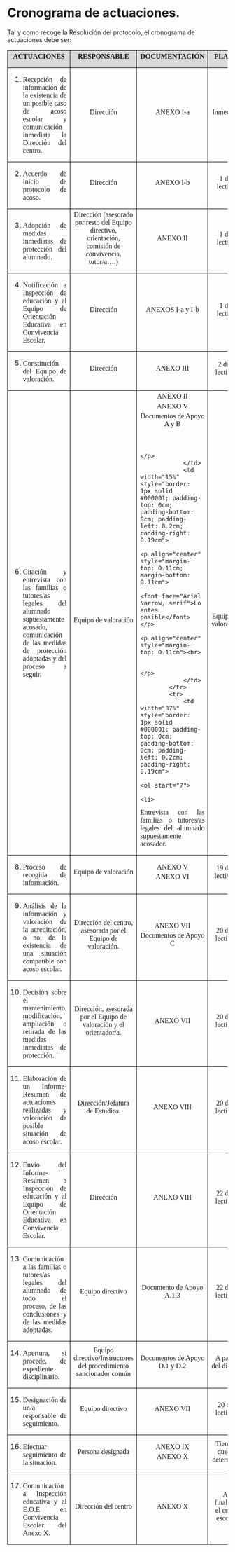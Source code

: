 # Cronograma de actuaciones.

Tal y como recoge la Resolución del protocolo, el cronograma de actuaciones debe ser:

<table width="100%" cellpadding="7" cellspacing="0">
		<colgroup><col width="95*">
		<col width="74*">
		<col width="50*">
		<col width="38*">
		</colgroup><thead>
			<tr>
				<td width="37%" bgcolor="#d9d9d9" style="border: 1px solid #000001; padding-top: 0cm; padding-bottom: 0cm; padding-left: 0.2cm; padding-right: 0.19cm">
					<p align="center" style="margin-top: 0.11cm"><font face="Arial Narrow, serif"><b>ACTUACIONES</b></font></p>
				</td>
				<td width="29%" bgcolor="#d9d9d9" style="border: 1px solid #000001; padding-top: 0cm; padding-bottom: 0cm; padding-left: 0.2cm; padding-right: 0.19cm">
					<p align="center" style="margin-top: 0.11cm"><font face="Arial Narrow, serif"><b>RESPONSABLE</b></font></p>
				</td>
				<td width="19%" bgcolor="#d9d9d9" style="border: 1px solid #000001; padding-top: 0cm; padding-bottom: 0cm; padding-left: 0.2cm; padding-right: 0.19cm">
					<p align="center" style="margin-top: 0.11cm"><font face="Arial Narrow, serif"><b>DOCUMENTACIÓN</b></font></p>
				</td>
				<td width="15%" bgcolor="#d9d9d9" style="border: 1px solid #000001; padding-top: 0cm; padding-bottom: 0cm; padding-left: 0.2cm; padding-right: 0.19cm">
					<p align="center" style="margin-top: 0.11cm"><font face="Arial Narrow, serif"><b>PLAZO</b></font></p>
				</td>
			</tr>
		</thead>
		<tbody>
			<tr>
				<td width="37%" style="border: 1px solid #000001; padding-top: 0cm; padding-bottom: 0cm; padding-left: 0.2cm; padding-right: 0.19cm">
					<ol>
						<li>
<p align="justify" style="margin-top: 0.11cm"><font face="Arial Narrow, serif">Recepción
						de información de la existencia de un posible caso de acoso
						escolar y comunicación inmediata la Dirección del centro.</font></p>
					</li></ol>
				</td>
				<td width="29%" style="border: 1px solid #000001; padding-top: 0cm; padding-bottom: 0cm; padding-left: 0.2cm; padding-right: 0.19cm">
					<p align="center" style="margin-top: 0.11cm"><font face="Arial Narrow, serif">Dirección</font></p>
				</td>
				<td width="19%" style="border: 1px solid #000001; padding-top: 0cm; padding-bottom: 0cm; padding-left: 0.2cm; padding-right: 0.19cm">
					<p align="center" style="margin-top: 0.11cm"><font face="Arial Narrow, serif">ANEXO
					I-a</font></p>
				</td>
				<td width="15%" style="border: 1px solid #000001; padding-top: 0cm; padding-bottom: 0cm; padding-left: 0.2cm; padding-right: 0.19cm">
					<p align="center" style="margin-top: 0.11cm"><font face="Arial Narrow, serif">Inmediata</font></p>
				</td>
			</tr>
			<tr>
				<td width="37%" style="border: 1px solid #000001; padding-top: 0cm; padding-bottom: 0cm; padding-left: 0.2cm; padding-right: 0.19cm">
					<ol start="2">
						<li>
<p align="justify" style="margin-top: 0.11cm"><font face="Arial Narrow, serif">Acuerdo
						de inicio de protocolo de acoso.</font></p>
					</li></ol>
				</td>
				<td width="29%" style="border: 1px solid #000001; padding-top: 0cm; padding-bottom: 0cm; padding-left: 0.2cm; padding-right: 0.19cm">
					<p align="center" style="margin-top: 0.11cm"><font face="Arial Narrow, serif">Dirección</font></p>
				</td>
				<td width="19%" style="border: 1px solid #000001; padding-top: 0cm; padding-bottom: 0cm; padding-left: 0.2cm; padding-right: 0.19cm">
					<p align="center" style="margin-top: 0.11cm"><font face="Arial Narrow, serif">ANEXO
					I-b</font></p>
				</td>
				<td width="15%" style="border: 1px solid #000001; padding-top: 0cm; padding-bottom: 0cm; padding-left: 0.2cm; padding-right: 0.19cm">
					<p align="center" style="margin-top: 0.11cm"><font face="Arial Narrow, serif">1
					día lectivo</font></p>
				</td>
			</tr>
			<tr>
				<td width="37%" style="border: 1px solid #000001; padding-top: 0cm; padding-bottom: 0cm; padding-left: 0.2cm; padding-right: 0.19cm">
					<ol start="3">
						<li>
<p align="justify" style="margin-top: 0.11cm"><font face="Arial Narrow, serif">Adopción
						de medidas inmediatas de protección del alumnado.</font></p>
					</li></ol>
				</td>
				<td width="29%" style="border: 1px solid #000001; padding-top: 0cm; padding-bottom: 0cm; padding-left: 0.2cm; padding-right: 0.19cm">
					<p align="center" style="margin-top: 0.11cm"><a name="_GoBack"></a>
					<font face="Arial Narrow, serif">Dirección (asesorado por resto
					del Equipo directivo, orientación, comisión de convivencia,
					tutor/a….)</font></p>
				</td>
				<td width="19%" style="border: 1px solid #000001; padding-top: 0cm; padding-bottom: 0cm; padding-left: 0.2cm; padding-right: 0.19cm">
					<p align="center" style="margin-top: 0.11cm"><font face="Arial Narrow, serif">ANEXO
					II</font></p>
				</td>
				<td width="15%" style="border: 1px solid #000001; padding-top: 0cm; padding-bottom: 0cm; padding-left: 0.2cm; padding-right: 0.19cm">
					<p align="center" style="margin-top: 0.11cm"><font face="Arial Narrow, serif">1
					día lectivo</font></p>
				</td>
			</tr>
			<tr>
				<td width="37%" style="border: 1px solid #000001; padding-top: 0cm; padding-bottom: 0cm; padding-left: 0.2cm; padding-right: 0.19cm">
					<ol start="4">
						<li>
<p align="justify" style="margin-top: 0.11cm"><font face="Arial Narrow, serif">Notificación
						a Inspección de educación y al Equipo de Orientación
						Educativa en Convivencia Escolar.</font></p>
					</li></ol>
				</td>
				<td width="29%" style="border: 1px solid #000001; padding-top: 0cm; padding-bottom: 0cm; padding-left: 0.2cm; padding-right: 0.19cm">
					<p align="center" style="margin-top: 0.11cm"><font face="Arial Narrow, serif">Dirección</font></p>
				</td>
				<td width="19%" style="border: 1px solid #000001; padding-top: 0cm; padding-bottom: 0cm; padding-left: 0.2cm; padding-right: 0.19cm">
					<p align="center" style="margin-top: 0.11cm"><font face="Arial Narrow, serif"><span lang="en-US">ANEXOS
					I-a y I-b</span></font></p>
				</td>
				<td width="15%" style="border: 1px solid #000001; padding-top: 0cm; padding-bottom: 0cm; padding-left: 0.2cm; padding-right: 0.19cm">
					<p align="center" style="margin-top: 0.11cm"><font face="Arial Narrow, serif">1
					día lectivo</font></p>
				</td>
			</tr>
			<tr>
				<td width="37%" style="border: 1px solid #000001; padding-top: 0cm; padding-bottom: 0cm; padding-left: 0.2cm; padding-right: 0.19cm">
					<ol start="5">
						<li>
<p align="justify" style="margin-top: 0.11cm"><font face="Arial Narrow, serif">Constitución
						del Equipo de valoración.</font></p>
					</li></ol>
				</td>
				<td width="29%" style="border: 1px solid #000001; padding-top: 0cm; padding-bottom: 0cm; padding-left: 0.2cm; padding-right: 0.19cm">
					<p align="center" style="margin-top: 0.11cm"><font face="Arial Narrow, serif">Dirección</font></p>
				</td>
				<td width="19%" style="border: 1px solid #000001; padding-top: 0cm; padding-bottom: 0cm; padding-left: 0.2cm; padding-right: 0.19cm">
					<p align="center" style="margin-top: 0.11cm"><font face="Arial Narrow, serif">ANEXO
					III</font></p>
				</td>
				<td width="15%" style="border: 1px solid #000001; padding-top: 0cm; padding-bottom: 0cm; padding-left: 0.2cm; padding-right: 0.19cm">
					<p align="center" style="margin-top: 0.11cm"><font face="Arial Narrow, serif">2
					días lectivos</font></p>
				</td>
			</tr>
			<tr>
				<td width="37%" style="border: 1px solid #000001; padding-top: 0cm; padding-bottom: 0cm; padding-left: 0.2cm; padding-right: 0.19cm">
					<ol start="6">
						<li>
<p align="justify" style="margin-top: 0.11cm"><font face="Arial Narrow, serif">Citación
						y entrevista con las familias o tutores/as legales  del
						alumnado supuestamente acosado, comunicación de las medidas de
						protección adoptadas y del proceso a seguir.</font></p>
					</li></ol>
				</td>
				<td width="29%" style="border: 1px solid #000001; padding-top: 0cm; padding-bottom: 0cm; padding-left: 0.2cm; padding-right: 0.19cm">
					<p align="center" style="margin-top: 0.11cm"><font face="Arial Narrow, serif">Equipo
					de valoración</font></p>
				</td>
				<td width="19%" style="border: 1px solid #000001; padding-top: 0cm; padding-bottom: 0cm; padding-left: 0.2cm; padding-right: 0.19cm">
					<p align="center" style="margin-top: 0.11cm; margin-bottom: 0.11cm">
					<font face="Arial Narrow, serif">ANEXO II</font></p>
					<p align="center" style="margin-top: 0.11cm; margin-bottom: 0.11cm">
					<font face="Arial Narrow, serif">ANEXO V</font></p>
					<p align="center" style="margin-top: 0.11cm; margin-bottom: 0.11cm">
					<font face="Arial Narrow, serif">Documentos de Apoyo A y B</font></p>
					<p align="center" style="margin-top: 0.11cm"><br>

					</p>
				</td>
				<td width="15%" style="border: 1px solid #000001; padding-top: 0cm; padding-bottom: 0cm; padding-left: 0.2cm; padding-right: 0.19cm">
					<p align="center" style="margin-top: 0.11cm; margin-bottom: 0.11cm">
					<font face="Arial Narrow, serif">Lo antes posible</font></p>
					<p align="center" style="margin-top: 0.11cm"><br>

					</p>
				</td>
			</tr>
			<tr>
				<td width="37%" style="border: 1px solid #000001; padding-top: 0cm; padding-bottom: 0cm; padding-left: 0.2cm; padding-right: 0.19cm">
					<ol start="7">
						<li>
<p align="justify" style="margin-top: 0.11cm"><font face="Arial Narrow, serif">Entrevista
						con las familias o tutores/as legales del alumnado
						supuestamente acosador.</font></p>
					</li></ol>
				</td>
				<td width="29%" style="border: 1px solid #000001; padding-top: 0cm; padding-bottom: 0cm; padding-left: 0.2cm; padding-right: 0.19cm">
					<p align="center" style="margin-top: 0.11cm"><font face="Arial Narrow, serif">Equipo
					de valoración</font></p>
				</td>
				<td width="19%" style="border: 1px solid #000001; padding-top: 0cm; padding-bottom: 0cm; padding-left: 0.2cm; padding-right: 0.19cm">
					<p align="center" style="margin-top: 0.11cm"><font face="Arial Narrow, serif">ANEXO
					V</font></p>
				</td>
				<td width="15%" style="border: 1px solid #000001; padding-top: 0cm; padding-bottom: 0cm; padding-left: 0.2cm; padding-right: 0.19cm">
					<p align="center" style="margin-top: 0.11cm"><font face="Arial Narrow, serif">Lo
					antes posible</font></p>
				</td>
			</tr>
			<tr>
				<td width="37%" style="border: 1px solid #000001; padding-top: 0cm; padding-bottom: 0cm; padding-left: 0.2cm; padding-right: 0.19cm">
					<ol start="8">
						<li>
<p align="justify" style="margin-top: 0.11cm"><font face="Arial Narrow, serif">Proceso
						de recogida de información.</font></p>
					</li></ol>
				</td>
				<td width="29%" style="border: 1px solid #000001; padding-top: 0cm; padding-bottom: 0cm; padding-left: 0.2cm; padding-right: 0.19cm">
					<p align="center" style="margin-top: 0.11cm"><font face="Arial Narrow, serif">Equipo
					de valoración</font></p>
				</td>
				<td width="19%" style="border: 1px solid #000001; padding-top: 0cm; padding-bottom: 0cm; padding-left: 0.2cm; padding-right: 0.19cm">
					<p align="center" style="margin-top: 0.11cm; margin-bottom: 0.11cm">
					<font face="Arial Narrow, serif">ANEXO V</font></p>
					<p align="center" style="margin-top: 0.11cm"><font face="Arial Narrow, serif">ANEXO
					VI</font></p>
				</td>
				<td width="15%" style="border: 1px solid #000001; padding-top: 0cm; padding-bottom: 0cm; padding-left: 0.2cm; padding-right: 0.19cm">
					<p align="center" style="margin-top: 0.11cm"><font face="Arial Narrow, serif">19
					días lectivos. </font>
					</p>
				</td>
			</tr>
			<tr>
				<td width="37%" style="border: 1px solid #000001; padding-top: 0cm; padding-bottom: 0cm; padding-left: 0.2cm; padding-right: 0.19cm">
					<ol start="9">
						<li>
<p align="justify" style="margin-top: 0.11cm"><font face="Arial Narrow, serif">Análisis
						de la información y valoración de la acreditación, o no, de
						la existencia de una situación compatible con acoso escolar.</font></p>
					</li></ol>
				</td>
				<td width="29%" style="border: 1px solid #000001; padding-top: 0cm; padding-bottom: 0cm; padding-left: 0.2cm; padding-right: 0.19cm">
					<p align="center" style="margin-top: 0.11cm"><font face="Arial Narrow, serif">Dirección
					del centro,  asesorada por el Equipo de valoración.</font></p>
				</td>
				<td width="19%" style="border: 1px solid #000001; padding-top: 0cm; padding-bottom: 0cm; padding-left: 0.2cm; padding-right: 0.19cm">
					<p align="center" style="margin-top: 0.11cm; margin-bottom: 0.11cm">
					<font face="Arial Narrow, serif">ANEXO VII</font></p>
					<p align="center" style="margin-top: 0.11cm"><font face="Arial Narrow, serif">Documentos
					de Apoyo C</font></p>
				</td>
				<td width="15%" style="border: 1px solid #000001; padding-top: 0cm; padding-bottom: 0cm; padding-left: 0.2cm; padding-right: 0.19cm">
					<p align="center" style="margin-top: 0.11cm"><font face="Arial Narrow, serif">20
					días lectivos</font></p>
				</td>
			</tr>
			<tr>
				<td width="37%" style="border: 1px solid #000001; padding-top: 0cm; padding-bottom: 0cm; padding-left: 0.2cm; padding-right: 0.19cm">
					<ol start="10">
						<li>
<p align="justify" style="margin-top: 0.11cm"><font face="Arial Narrow, serif">Decisión
						sobre el mantenimiento, modificación, ampliación o retirada
						de las medidas inmediatas de protección.</font></p>
					</li></ol>
				</td>
				<td width="29%" style="border: 1px solid #000001; padding-top: 0cm; padding-bottom: 0cm; padding-left: 0.2cm; padding-right: 0.19cm">
					<p align="center" style="margin-top: 0.11cm"><font face="Arial Narrow, serif">Dirección,
					asesorada por el Equipo de valoración y el orientador/a.</font></p>
				</td>
				<td width="19%" style="border: 1px solid #000001; padding-top: 0cm; padding-bottom: 0cm; padding-left: 0.2cm; padding-right: 0.19cm">
					<p align="center" style="margin-top: 0.11cm"><font face="Arial Narrow, serif">ANEXO
					VII</font></p>
				</td>
				<td width="15%" style="border: 1px solid #000001; padding-top: 0cm; padding-bottom: 0cm; padding-left: 0.2cm; padding-right: 0.19cm">
					<p align="center" style="margin-top: 0.11cm"><font face="Arial Narrow, serif">20
					días lectivos</font></p>
				</td>
			</tr>
			<tr>
				<td width="37%" style="border: 1px solid #000001; padding-top: 0cm; padding-bottom: 0cm; padding-left: 0.2cm; padding-right: 0.19cm">
					<ol start="11">
						<li>
<p align="justify" style="margin-top: 0.11cm"><font face="Arial Narrow, serif">Elaboración
						de un Informe-</font><font face="Arial Narrow, serif">Resumen
						de actuaciones realizadas y valoración de posible situación
						de acoso escolar.</font></p>
					</li></ol>
				</td>
				<td width="29%" style="border: 1px solid #000001; padding-top: 0cm; padding-bottom: 0cm; padding-left: 0.2cm; padding-right: 0.19cm">
					<p align="center" style="margin-top: 0.11cm"><font face="Arial Narrow, serif">Dirección/Jefatura
					de Estudios.</font></p>
				</td>
				<td width="19%" style="border: 1px solid #000001; padding-top: 0cm; padding-bottom: 0cm; padding-left: 0.2cm; padding-right: 0.19cm">
					<p align="center" style="margin-top: 0.11cm"><font face="Arial Narrow, serif">ANEXO
					VIII</font></p>
				</td>
				<td width="15%" style="border: 1px solid #000001; padding-top: 0cm; padding-bottom: 0cm; padding-left: 0.2cm; padding-right: 0.19cm">
					<p align="center" style="margin-top: 0.11cm"><font face="Arial Narrow, serif">20
					días lectivos</font></p>
				</td>
			</tr>
			<tr>
				<td width="37%" style="border: 1px solid #000001; padding-top: 0cm; padding-bottom: 0cm; padding-left: 0.2cm; padding-right: 0.19cm">
					<ol start="12">
						<li>
<p align="justify" style="margin-top: 0.11cm"><font face="Arial Narrow, serif">Envío
						del Informe-Resumen a Inspección de educación y al Equipo de
						Orientación Educativa en Convivencia Escolar.</font></p>
					</li></ol>
				</td>
				<td width="29%" style="border: 1px solid #000001; padding-top: 0cm; padding-bottom: 0cm; padding-left: 0.2cm; padding-right: 0.19cm">
					<p align="center" style="margin-top: 0.11cm"><font face="Arial Narrow, serif">Dirección</font></p>
				</td>
				<td width="19%" style="border: 1px solid #000001; padding-top: 0cm; padding-bottom: 0cm; padding-left: 0.2cm; padding-right: 0.19cm">
					<p align="center" style="margin-top: 0.11cm"><font face="Arial Narrow, serif">ANEXO
					VIII</font></p>
				</td>
				<td width="15%" style="border: 1px solid #000001; padding-top: 0cm; padding-bottom: 0cm; padding-left: 0.2cm; padding-right: 0.19cm">
					<p align="center" style="margin-top: 0.11cm"><font face="Arial Narrow, serif">22
					días lectivos</font></p>
				</td>
			</tr>
			<tr>
				<td width="37%" style="border: 1px solid #000001; padding-top: 0cm; padding-bottom: 0cm; padding-left: 0.2cm; padding-right: 0.19cm">
					<ol start="13">
						<li>
<p align="justify" style="margin-top: 0.11cm"><font face="Arial Narrow, serif">Comunicación
						a las familias o tutores/as legales  del alumnado de todo el
						proceso, de las conclusiones y de las medidas adoptadas.</font></p>
					</li></ol>
				</td>
				<td width="29%" style="border: 1px solid #000001; padding-top: 0cm; padding-bottom: 0cm; padding-left: 0.2cm; padding-right: 0.19cm">
					<p align="center" style="margin-top: 0.11cm"><font face="Arial Narrow, serif">Equipo
					directivo</font></p>
				</td>
				<td width="19%" style="border: 1px solid #000001; padding-top: 0cm; padding-bottom: 0cm; padding-left: 0.2cm; padding-right: 0.19cm">
					<p align="center" style="margin-top: 0.11cm"><font face="Arial Narrow, serif">Documento
					de Apoyo A.1.3</font></p>
				</td>
				<td width="15%" style="border: 1px solid #000001; padding-top: 0cm; padding-bottom: 0cm; padding-left: 0.2cm; padding-right: 0.19cm">
					<p align="center" style="margin-top: 0.11cm"><font face="Arial Narrow, serif">22
					días lectivos</font></p>
				</td>
			</tr>
			<tr>
				<td width="37%" style="border: 1px solid #000001; padding-top: 0cm; padding-bottom: 0cm; padding-left: 0.2cm; padding-right: 0.19cm">
					<ol start="14">
						<li>
<p align="justify" style="margin-top: 0.11cm"><font face="Arial Narrow, serif">Apertura,
						si procede, de expediente disciplinario.</font></p>
					</li></ol>
				</td>
				<td width="29%" style="border: 1px solid #000001; padding-top: 0cm; padding-bottom: 0cm; padding-left: 0.2cm; padding-right: 0.19cm">
					<p align="center" style="margin-top: 0.11cm"><font face="Arial Narrow, serif">Equipo
					directivo/Instructores del procedimiento sancionador común</font></p>
				</td>
				<td width="19%" style="border: 1px solid #000001; padding-top: 0cm; padding-bottom: 0cm; padding-left: 0.2cm; padding-right: 0.19cm">
					<p align="center" style="margin-top: 0.11cm"><font face="Arial Narrow, serif">Documentos
					de Apoyo D.1 y D.2 </font>
					</p>
				</td>
				<td width="15%" style="border: 1px solid #000001; padding-top: 0cm; padding-bottom: 0cm; padding-left: 0.2cm; padding-right: 0.19cm">
					<p align="center" style="margin-top: 0.11cm"><font face="Arial Narrow, serif">A
					partir del  día 21.</font></p>
				</td>
			</tr>
			<tr>
				<td width="37%" style="border: 1px solid #000001; padding-top: 0cm; padding-bottom: 0cm; padding-left: 0.2cm; padding-right: 0.19cm">
					<ol start="15">
						<li>
<p align="justify" style="margin-top: 0.11cm"><font face="Arial Narrow, serif">Designación
						de un/a responsable de seguimiento.</font></p>
					</li></ol>
				</td>
				<td width="29%" style="border: 1px solid #000001; padding-top: 0cm; padding-bottom: 0cm; padding-left: 0.2cm; padding-right: 0.19cm">
					<p align="center" style="margin-top: 0.11cm"><font face="Arial Narrow, serif">Equipo
					directivo</font></p>
				</td>
				<td width="19%" style="border: 1px solid #000001; padding-top: 0cm; padding-bottom: 0cm; padding-left: 0.2cm; padding-right: 0.19cm">
					<p align="center" style="margin-top: 0.11cm"><font face="Arial Narrow, serif">ANEXO
					VII</font></p>
				</td>
				<td width="15%" style="border: 1px solid #000001; padding-top: 0cm; padding-bottom: 0cm; padding-left: 0.2cm; padding-right: 0.19cm">
					<p align="center" style="margin-top: 0.11cm"><font face="Arial Narrow, serif">20
					día lectivos</font></p>
				</td>
			</tr>
			<tr>
				<td width="37%" style="border: 1px solid #000001; padding-top: 0cm; padding-bottom: 0cm; padding-left: 0.2cm; padding-right: 0.19cm">
					<ol start="16">
						<li>
<p align="justify" style="margin-top: 0.11cm"><font face="Arial Narrow, serif">Efectuar
						seguimiento de la situación.</font></p>
					</li></ol>
				</td>
				<td width="29%" style="border: 1px solid #000001; padding-top: 0cm; padding-bottom: 0cm; padding-left: 0.2cm; padding-right: 0.19cm">
					<p align="center" style="margin-top: 0.11cm"><font face="Arial Narrow, serif">Persona
					designada</font></p>
				</td>
				<td width="19%" style="border: 1px solid #000001; padding-top: 0cm; padding-bottom: 0cm; padding-left: 0.2cm; padding-right: 0.19cm">
					<p align="center" style="margin-top: 0.11cm; margin-bottom: 0.11cm">
					<font face="Arial Narrow, serif">ANEXO IX</font></p>
					<p align="center" style="margin-top: 0.11cm"><font face="Arial Narrow, serif">ANEXO
					X</font></p>
				</td>
				<td width="15%" style="border: 1px solid #000001; padding-top: 0cm; padding-bottom: 0cm; padding-left: 0.2cm; padding-right: 0.19cm">
					<p align="center" style="margin-top: 0.11cm"><font face="Arial Narrow, serif">Tiempo
					que se determine</font></p>
				</td>
			</tr>
			<tr>
				<td width="37%" style="border: 1px solid #000001; padding-top: 0cm; padding-bottom: 0cm; padding-left: 0.2cm; padding-right: 0.19cm">
					<ol start="17">
						<li>
<p align="justify" style="margin-top: 0.11cm"><font face="Arial Narrow, serif">Comunicación
						a Inspección educativa y al E.O.E en Convivencia Escolar del
						Anexo X.</font></p>
					</li></ol>
				</td>
				<td width="29%" style="border: 1px solid #000001; padding-top: 0cm; padding-bottom: 0cm; padding-left: 0.2cm; padding-right: 0.19cm">
					<p align="center" style="margin-top: 0.11cm"><font face="Arial Narrow, serif">Dirección
					del centro</font></p>
				</td>
				<td width="19%" style="border: 1px solid #000001; padding-top: 0cm; padding-bottom: 0cm; padding-left: 0.2cm; padding-right: 0.19cm">
					<p align="center" style="margin-top: 0.11cm"><font face="Arial Narrow, serif">ANEXO
					X</font></p>
				</td>
				<td width="15%" style="border: 1px solid #000001; padding-top: 0cm; padding-bottom: 0cm; padding-left: 0.2cm; padding-right: 0.19cm">
					<p align="center" style="margin-top: 0.11cm"><font face="Arial Narrow, serif">Al
					finalizar el curso escolar</font></p>
				</td>
			</tr>
		</tbody>
	</table>